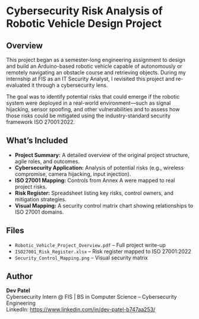 # Cybersecurity Risk Analysis of Robotic Vehicle Design Project

## Overview
This project began as a semester-long engineering assignment to design and build an Arduino-based robotic vehicle capable of autonomously or remotely navigating an obstacle course and retrieving objects. During my internship at FIS as an IT Security Analyst, I revisited this project and re-evaluated it through a cybersecurity lens.

The goal was to identify potential risks that could emerge if the robotic system were deployed in a real-world environment—such as signal hijacking, sensor spoofing, and other vulnerabilities and to assess how those risks could be mitigated using the industry-standard security framework ISO 27001:2022.

## What’s Included
- **Project Summary:** A detailed overview of the original project structure, agile roles, and outcomes.
- **Cybersecurity Application:** Analysis of potential risks (e.g., wireless compromise, camera hijacking, input injection).
- **ISO 27001 Mapping:** Controls from Annex A were mapped to real project risks.
- **Risk Register:** Spreadsheet listing key risks, control owners, and mitigation strategies.
- **Visual Mapping:** A security control matrix chart showing relationships to ISO 27001 domains.

## Files
- `Robotic_Vehicle_Project_Overview.pdf` – Full project write-up
- `ISO27001_Risk_Register.xlsx` – Risk register mapped to ISO 27001:2022
- `Security_Control_Mapping.png` – Visual security matrix

## Author
**Dev Patel**  
Cybersecurity Intern @ FIS | BS in Computer Science – Cybersecurity Engineering  
LinkedIn: https://www.linkedin.com/in/dev-patel-b747aa253/ 
